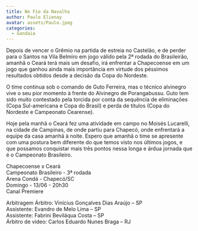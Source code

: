 ```yaml
---
title: No Fio da Navalha
author: Paulo Elienay
avatar: assets/Paulo.jpeg
categories:
  - Gandaia
---
```

Depois de vencer o Grêmio na partida de estreia no Castelão, e de perder para o Santos na Vila Belmiro em jogo válido pela 2ª rodada do Brasileirão, amanhã o Ceará terá mais um desafio, irá enfrentar a Chapecoense em um jogo que ganhou ainda mais importância em virtude dos péssimos resultados obtidos desde a decisão da Copa do Nordeste.

O time continua sob o comando de Guto Ferreira, mas o técnico alvinegro vive o seu pior momento à frente do Alvinegro de Porangabussu. Guto tem sido muito contestado pela torcida por conta da sequência de eliminações (Copa Sul-americana e Copa do Brasil) e perda de títulos (Copa do  Nordeste e Campeonato Cearense).

Hoje pela manhã o Ceará fez uma atividade em campo no Moisés Lucarelli, na cidade de Campinas, de onde partiu para Chapecó, onde enfrentará a equipe da casa amanhã à noite. Espero que amanhã o time se apresente com uma postura bem diferente do que temos visto nos últimos jogos, e que possamos conquistar mais três pontos nessa longa e árdua jornada que é o Campeonato Brasileiro.

Chapecoense x Ceará <br>
Campeonato Brasileiro - 3ª rodada <br>
Arena Condá - Chapecó/SC <br>
Domingo - 13/06 - 20h30 <br>
Canal Premiere <br>

Arbitragem
Árbitro: Vinícius Gonçalves Dias Araújo – SP <br>
Assistente: Evandro de Melo Lima – SP <br>
Assistente: Fabrini Beviláqua Costa – SP <br>
Árbitro de vídeo: Carlos Eduardo Nunes Braga – RJ <br>
